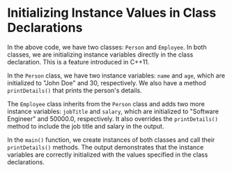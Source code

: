 # Initializing Instance Values in Class Declarations
In the above code, we have two classes: `Person` and `Employee`. In both classes, we are initializing instance variables directly in the class declaration. This is a feature introduced in C++11.

In the `Person` class, we have two instance variables: `name` and `age`, which are initialized to "John Doe" and 30, respectively. We also have a method `printDetails()` that prints the person's details.

The `Employee` class inherits from the `Person` class and adds two more instance variables: `jobTitle` and `salary`, which are initialized to "Software Engineer" and 50000.0, respectively. It also overrides the `printDetails()` method to include the job title and salary in the output.

In the `main()` function, we create instances of both classes and call their `printDetails()` methods. The output demonstrates that the instance variables are correctly initialized with the values specified in the class declarations.